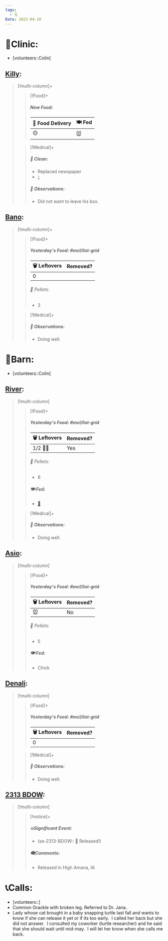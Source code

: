 ```yaml
---
tags:
  - 🗒️
Date: 2023-04-10
---
```


# 🏥Clinic:
- [volunteers::Colin]

## [Killy](../RARE%20Birds/Ed%20Birds/Killy.md):
> [!multi-column]+
>
>> [!Food]+
>> ##### New Food:
>> |🚚 Food Delivery| 🍽️ Fed|
>> |---|---|
>>|🟡|🐭
>
>> [!Medical]+
>>##### 🫧 Clean:
>> - Replaced newspaper
>> - [💧](../Admin/Codes/Fresh%20water.md)
>>
>> ##### 🔭 Observations:
>> - Did not want to leave his box.

## [Bano](../RARE%20Birds/Ed%20Birds/Bano.md):
> [!multi-column]+
>
>> [!Food]+
>> ##### Yesterday's Food: #mcl/list-grid
>> |🗑️ Leftovers| Removed?
>> |---|---|
>>|0|
>>
>>###### 💩 Pellets:
>>- 3
>
>> [!Medical]+
>> ##### 🔭 Observations:
>> - Doing well.

# 🏡Barn:
- [volunteers::Colin]

## [River](../RARE%20Birds/Ed%20Birds/River.md):
> [!multi-column]
>
>> [!Food]+
>> ##### Yesterday's Food: #mcl/list-grid
>> |🗑️ Leftovers| Removed?
>> |---|---|
>>|1/2 🐀🐀|Yes
>>
>>###### 💩 Pellets:
>>- 8
>>
>> ##### 🍽️ Fed:
>> - [🐥](../Admin/Codes/Food/Quail.md)
>
>> [!Medical]+
>> ##### 🔭 Observations:
>> - Doing well.

## [Asio](../RARE%20Birds/Ed%20Birds/Asio.md):
> [!multi-column]
>
>> [!Food]+
>> ##### Yesterday's Food: #mcl/list-grid
>> |🗑️ Leftovers| Removed?
>> |---|---|
>>|🐭|No
>>
>>###### 💩 Pellets:
>>- 5
>>
>> ##### 🍽️ Fed:
>> - Chick
>

## [Denali](../RARE%20Birds/Ed%20Birds/Denali.md):
> [!multi-column]
>
>> [!Food]+
>> ##### Yesterday's Food: #mcl/list-grid
>> |🗑️ Leftovers| Removed?
>> |---|---|
>>|0|
>
>> [!Medical]+
>> ##### 🔭 Observations:
>> - Doing well.

## [2313 BDOW](../RARE%20Birds/2313%20BDOW.md):
> [!multi-column]
>
>> [!notice]+
>> ##### 💥Significant Event:
>>- (se-2313-BDOW:: 🥳 Released!)
>>
>> ##### 🗨️Comments:
>> - Released in High Amana, IA
>

# 📞Calls:
- [volunteers::]
- Common Grackle with broken leg. Referred to Dr. Jana.
- Lady whose cat brought in a baby snapping turtle last fall and wants to know if she can release it yet or if its too early.  I called her back but she did not answer.  I consulted my coworker (turtle researcher) and he said that she should wait until mid-may.  I will let her know when she calls me back.